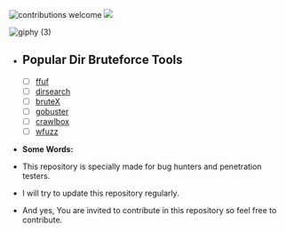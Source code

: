 ![contributions welcome](https://img.shields.io/badge/contributions-welcome-brightgreen.svg?style=flat) <a href="https://twitter.com/tamimhasan404">
    <img src="https://img.shields.io/badge/author-@tamimhasan404-orange.svg?style=square&logo=twitter">
  </a>


![giphy (3)](https://user-images.githubusercontent.com/66991901/125233398-44e07d00-e300-11eb-8e77-4d2acd864b30.gif)

- ## Popular Dir Bruteforce Tools

  - [ ]  [ffuf](https://github.com/ffuf/ffuf)
  - [ ]  [dirsearch](https://github.com/maurosoria/dirsearch)
  - [ ]  [bruteX](https://github.com/1N3/BruteX)
  - [ ]  [gobuster](https://github.com/OJ/gobuster)
  - [ ]  [crawlbox](https://github.com/abaykan/CrawlBox)
  - [ ]  [wfuzz](https://github.com/xmendez/wfuzz)
  
- **Some Words:**

- This repository is specially made for bug hunters and penetration testers.
-  I will try to update this repository regularly.
-  And yes, You are invited to contribute in this repository so feel free to contribute.
  
  
  
